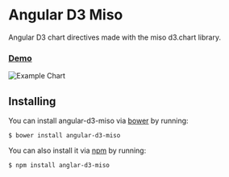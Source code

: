 # Angular D3 Miso
Angular D3 chart directives made with the miso d3.chart library.

### [Demo](http://simplesthing.github.io/angular-d3-miso/)

![Example Chart](https://cloud.githubusercontent.com/assets/1259113/9982701/60ed4050-5f99-11e5-945c-b5a9e6092a14.png)

## Installing

You can install angular-d3-miso via [bower](http://bower.io) by running:

    $ bower install angular-d3-miso


You can also install it via [npm](http://npmjs.org) by running:

    $ npm install anglar-d3-miso



